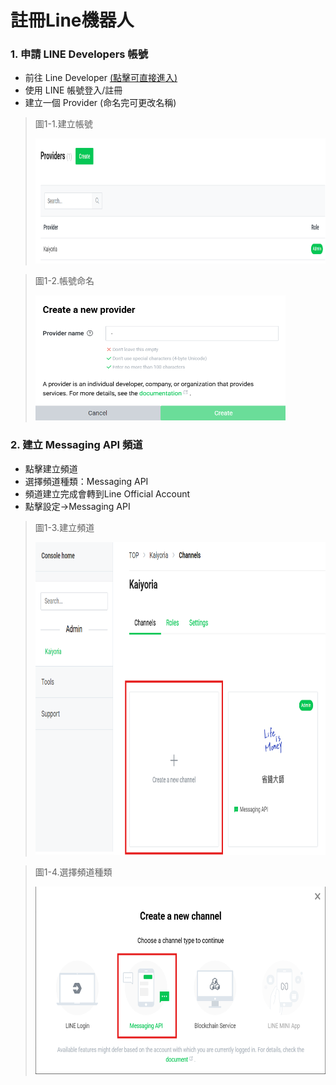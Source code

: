 # 註冊Line機器人

### 1. 申請 LINE Developers 帳號
* 前往 Line Developer [(點擊可直接進入)](https://developers.line.biz/zh-hant/)
* 使用 LINE 帳號登入/註冊
* 建立一個 Provider (命名完可更改名稱)

>圖1-1.建立帳號
>
><img src="圖片/RAG_01.png" alt="RAG流程圖" width="800" height="200"/>

>圖1-2.帳號命名
>
><img src="圖片/RAG_02.png" alt="RAG流程圖" width="400" height="200"/>

### 2. 建立 Messaging API 頻道
* 點擊建立頻道
* 選擇頻道種類：Messaging API
* 頻道建立完成會轉到Line Official Account
* 點擊設定->Messaging API
>圖1-3.建立頻道
>
><img src="圖片/RAG_03.png" alt="RAG流程圖" width="800" height="500"/>

>圖1-4.選擇頻道種類
>
><img src="圖片/RAG_04.png" alt="RAG流程圖" width="600" height="300"/>




